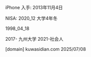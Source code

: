 iPhone 入手: 2013年11月4日

NISA: 2020_12 大学4年冬

1998_04_18

2017- 九州大学
2021-社会人


[domain] kuwasidian.com 2025/07/08